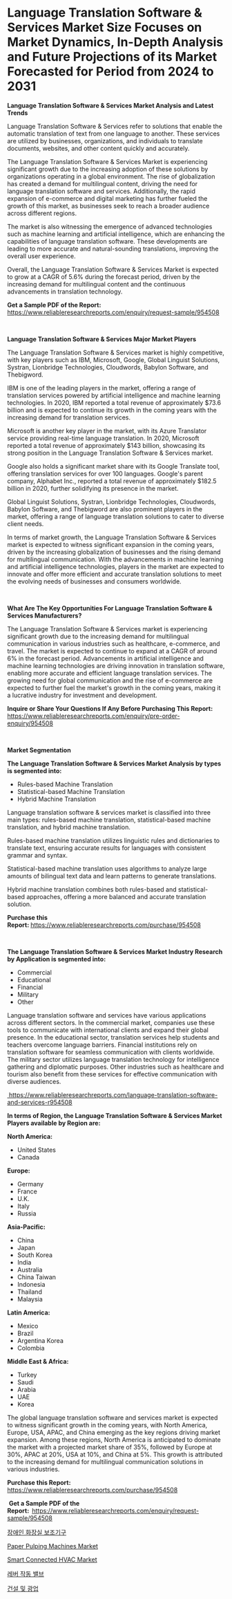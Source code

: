 <p><h1>Language Translation Software & Services Market Size Focuses on Market Dynamics, In-Depth Analysis and Future Projections of its Market Forecasted for Period from 2024 to 2031</h1></p><p><strong>Language Translation Software & Services Market Analysis and Latest Trends</strong></p>
<p><p>Language Translation Software & Services refer to solutions that enable the automatic translation of text from one language to another. These services are utilized by businesses, organizations, and individuals to translate documents, websites, and other content quickly and accurately.</p><p>The Language Translation Software & Services Market is experiencing significant growth due to the increasing adoption of these solutions by organizations operating in a global environment. The rise of globalization has created a demand for multilingual content, driving the need for language translation software and services. Additionally, the rapid expansion of e-commerce and digital marketing has further fueled the growth of this market, as businesses seek to reach a broader audience across different regions.</p><p>The market is also witnessing the emergence of advanced technologies such as machine learning and artificial intelligence, which are enhancing the capabilities of language translation software. These developments are leading to more accurate and natural-sounding translations, improving the overall user experience.</p><p>Overall, the Language Translation Software & Services Market is expected to grow at a CAGR of 5.6% during the forecast period, driven by the increasing demand for multilingual content and the continuous advancements in translation technology.</p></p>
<p><strong>Get a Sample PDF of the Report:&nbsp;</strong> <a href="https://www.reliableresearchreports.com/enquiry/request-sample/954508">https://www.reliableresearchreports.com/enquiry/request-sample/954508</a></p>
<p>&nbsp;</p>
<p><strong>Language Translation Software & Services Major Market Players</strong></p>
<p><p>The Language Translation Software & Services market is highly competitive, with key players such as IBM, Microsoft, Google, Global Linguist Solutions, Systran, Lionbridge Technologies, Cloudwords, Babylon Software, and Thebigword.</p><p>IBM is one of the leading players in the market, offering a range of translation services powered by artificial intelligence and machine learning technologies. In 2020, IBM reported a total revenue of approximately $73.6 billion and is expected to continue its growth in the coming years with the increasing demand for translation services.</p><p>Microsoft is another key player in the market, with its Azure Translator service providing real-time language translation. In 2020, Microsoft reported a total revenue of approximately $143 billion, showcasing its strong position in the Language Translation Software & Services market.</p><p>Google also holds a significant market share with its Google Translate tool, offering translation services for over 100 languages. Google's parent company, Alphabet Inc., reported a total revenue of approximately $182.5 billion in 2020, further solidifying its presence in the market.</p><p>Global Linguist Solutions, Systran, Lionbridge Technologies, Cloudwords, Babylon Software, and Thebigword are also prominent players in the market, offering a range of language translation solutions to cater to diverse client needs.</p><p>In terms of market growth, the Language Translation Software & Services market is expected to witness significant expansion in the coming years, driven by the increasing globalization of businesses and the rising demand for multilingual communication. With the advancements in machine learning and artificial intelligence technologies, players in the market are expected to innovate and offer more efficient and accurate translation solutions to meet the evolving needs of businesses and consumers worldwide.</p></p>
<p>&nbsp;</p>
<p><strong>What Are The Key Opportunities For Language Translation Software & Services Manufacturers?</strong></p>
<p><p>The Language Translation Software & Services market is experiencing significant growth due to the increasing demand for multilingual communication in various industries such as healthcare, e-commerce, and travel. The market is expected to continue to expand at a CAGR of around 6% in the forecast period. Advancements in artificial intelligence and machine learning technologies are driving innovation in translation software, enabling more accurate and efficient language translation services. The growing need for global communication and the rise of e-commerce are expected to further fuel the market's growth in the coming years, making it a lucrative industry for investment and development.</p></p>
<p><strong>Inquire or Share Your Questions If Any Before Purchasing This Report:</strong> <a href="https://www.reliableresearchreports.com/enquiry/pre-order-enquiry/954508">https://www.reliableresearchreports.com/enquiry/pre-order-enquiry/954508</a></p>
<p>&nbsp;</p>
<p><strong>Market Segmentation</strong></p>
<p><strong>The Language Translation Software & Services Market Analysis by types is segmented into:</strong></p>
<p><ul><li>Rules-based Machine Translation</li><li>Statistical-based Machine Translation</li><li>Hybrid Machine Translation</li></ul></p>
<p><p>Language translation software & services market is classified into three main types: rules-based machine translation, statistical-based machine translation, and hybrid machine translation. </p><p>Rules-based machine translation utilizes linguistic rules and dictionaries to translate text, ensuring accurate results for languages with consistent grammar and syntax.</p><p>Statistical-based machine translation uses algorithms to analyze large amounts of bilingual text data and learn patterns to generate translations.</p><p>Hybrid machine translation combines both rules-based and statistical-based approaches, offering a more balanced and accurate translation solution.</p></p>
<p><strong>Purchase this Report:&nbsp;</strong><a href="https://www.reliableresearchreports.com/purchase/954508">https://www.reliableresearchreports.com/purchase/954508</a></p>
<p>&nbsp;</p>
<p><strong>The Language Translation Software & Services Market Industry Research by Application is segmented into:</strong></p>
<p><ul><li>Commercial</li><li>Educational</li><li>Financial</li><li>Military</li><li>Other</li></ul></p>
<p><p>Language translation software and services have various applications across different sectors. In the commercial market, companies use these tools to communicate with international clients and expand their global presence. In the educational sector, translation services help students and teachers overcome language barriers. Financial institutions rely on translation software for seamless communication with clients worldwide. The military sector utilizes language translation technology for intelligence gathering and diplomatic purposes. Other industries such as healthcare and tourism also benefit from these services for effective communication with diverse audiences.</p></p>
<p><a href="https://www.reliableresearchreports.com/language-translation-software-and-services-r954508">&nbsp;https://www.reliableresearchreports.com/language-translation-software-and-services-r954508</a></p>
<p><strong>In terms of Region, the Language Translation Software & Services Market Players available by Region are:</strong></p>
<p>
    <p> <strong> North America: </strong>
        <ul>
            <li>United States</li>
            <li>Canada</li>
        </ul>
        </p> 
    <p> <strong> Europe: </strong>
        <ul>
            <li>Germany</li>
            <li>France</li>
            <li>U.K.</li>
            <li>Italy</li>
            <li>Russia</li>
        </ul>
        </p> 
    <p> <strong> Asia-Pacific: </strong>
        <ul>
            <li>China</li>
            <li>Japan</li>
            <li>South Korea</li>
            <li>India</li>
            <li>Australia</li>
            <li>China Taiwan</li>
            <li>Indonesia</li>
            <li>Thailand</li>
            <li>Malaysia</li>
        </ul>
        </p> 
    <p> <strong> Latin America: </strong>
        <ul>
            <li>Mexico</li>
            <li>Brazil</li>
            <li>Argentina Korea</li>
            <li>Colombia</li>
        </ul>
        </p> 
    <p> <strong> Middle East & Africa: </strong>
        <ul>
            <li>Turkey</li>
            <li>Saudi</li>
            <li>Arabia</li>
            <li>UAE</li>
            <li>Korea</li>
        </ul>
    </p>
    </p>
<p><p>The global language translation software and services market is expected to witness significant growth in the coming years, with North America, Europe, USA, APAC, and China emerging as the key regions driving market expansion. Among these regions, North America is anticipated to dominate the market with a projected market share of 35%, followed by Europe at 30%, APAC at 20%, USA at 10%, and China at 5%. This growth is attributed to the increasing demand for multilingual communication solutions in various industries.</p></p>
<p><strong>Purchase this Report: </strong><a href="https://www.reliableresearchreports.com/purchase/954508">https://www.reliableresearchreports.com/purchase/954508</a></p>
<p>&nbsp;<strong>Get a Sample PDF of the Report:&nbsp;&nbsp;</strong><a href="https://www.reliableresearchreports.com/enquiry/request-sample/954508">https://www.reliableresearchreports.com/enquiry/request-sample/954508</a></p>
<p><strong></strong></p>
<p><p><a href="https://medium.com/@jeralderzog65756e/%EC%9E%A5%EC%95%A0-%ED%99%94%EC%9E%A5%EC%8B%A4-%EB%B3%B4%EC%A1%B0%EC%A0%9C-%EC%8B%9C%EC%9E%A5-%EA%B7%9C%EB%AA%A8%EB%8A%94-%EC%A0%84-%EC%84%B8%EA%B3%84-%EC%82%B0%EC%97%85%EC%97%90%EC%84%9C-%EC%B5%9C%EC%A0%81%EC%9D%98-%EB%A7%88%EC%BC%80%ED%8C%85-%EC%B1%84%EB%84%90%EC%9D%84-%EB%82%98%ED%83%80%EB%83%85%EB%8B%88%EB%8B%A4-333fb70c6a69">장애인 화장실 보조기구</a></p><p><a href="https://www.linkedin.com/pulse/analyzing-paper-pulping-machines-market-global-industry-npdqe">Paper Pulping Machines Market</a></p><p><a href="https://www.linkedin.com/pulse/smart-connected-hvac-market-trends-analysis-forecasted-uf7pe">Smart Connected HVAC Market</a></p><p><a href="https://github.com/durgin521/Market-Research-Report-List-1/blob/main/342678454551.md">레버 작동 밸브</a></p><p><a href="https://medium.com/@dashawnrempel/2024-2031%EB%85%84-%EA%B8%B0%EA%B0%84%EC%9D%84-%EB%8C%80%EC%83%81%EC%9C%BC%EB%A1%9C-%EC%98%88%EC%B8%A1%EB%90%9C-%EA%B1%B4%EC%84%A4-%EB%B0%8F-%EA%B4%91%EC%97%85-%EC%8B%9C%EC%9E%A5-%EB%8F%99%ED%96%A5-%EB%B0%8F-%EC%8B%9C%EC%9E%A5-%EB%B6%84%EC%84%9D-2ac25820b409">건설 및 광업</a></p></p>
